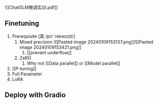 ![[ChatGLM微调实训.pdf]]
## Finetuning
1. Prerequisite [英 /priː'rekwɪzɪt/]
	1. Mixed precision ![[Pasted image 20240109153137.png]]![[Pasted image 20240109153421.png]]
		1. [[prevent underflow]]
	2. ZeRO
		1. Why not [[Data parallel]] or [[Model parallel]]
2. [[P-tuning]]
3. Full Parameter
4. LoRA
## Deploy with Gradio
